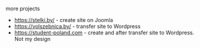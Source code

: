 
more projects 
- https://stelki.by/ - create site on Joomla
- https://volszebnica.by/ - transfer site to Wordpress
- https://student-poland.com - create and after transfer site to Wordpress. Not my design
